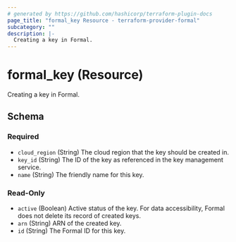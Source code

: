 ```yaml
---
# generated by https://github.com/hashicorp/terraform-plugin-docs
page_title: "formal_key Resource - terraform-provider-formal"
subcategory: ""
description: |-
  Creating a key in Formal.
---
```


# formal_key (Resource)

Creating a key in Formal.



<!-- schema generated by tfplugindocs -->
## Schema

### Required

- `cloud_region` (String) The cloud region that the key should be created in.
- `key_id` (String) The ID of the key as referenced in the key management service.
- `name` (String) The friendly name for this key.

### Read-Only

- `active` (Boolean) Active status of the key. For data accessibility, Formal does not delete its record of created keys.
- `arn` (String) ARN of the created key.
- `id` (String) The Formal ID for this key.


